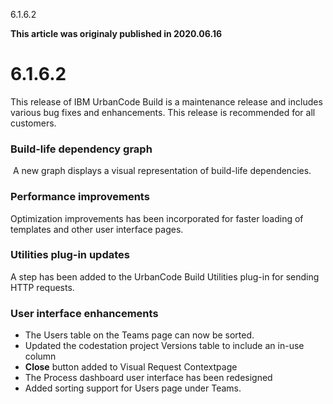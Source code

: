 





6.1.6.2

**This article was originaly published in 2020.06.16**


6.1.6.2
=======




This release of IBM UrbanCode Build is a maintenance release and includes various bug fixes and enhancements. This release is recommended for all customers.

### Build-life dependency graph

​
A new graph displays a visual representation of build-life dependencies.

### Performance improvements​


Optimization improvements has been incorporated for faster loading of templates and other user interface pages.

### Utilities plug-in updates​


A step has been added to the UrbanCode Build Utilities plug-in for sending HTTP requests.​

### User interface enhancements


* The Users table on the Teams page can now be sorted.
* Updated the codestation project Versions table to include an in-use column​
* **Close** button added to Visual Request Context​ page
* The Process dashboard user interface has been redesigned​
* Added sorting support for Users page under Teams.​






